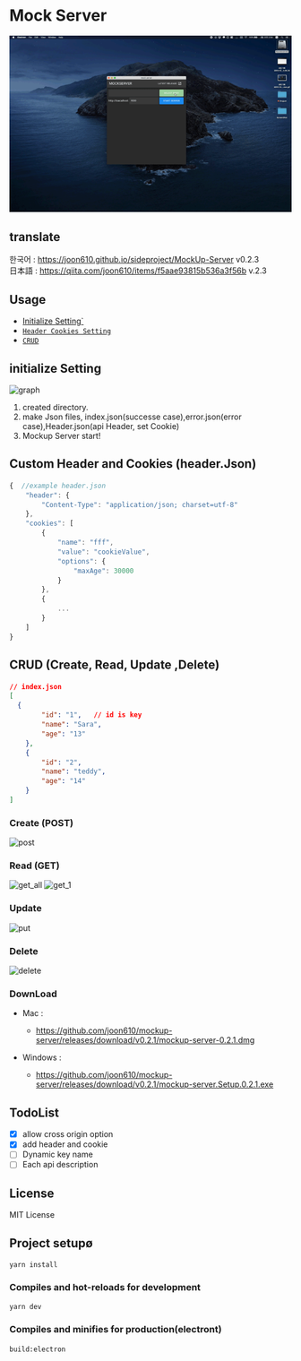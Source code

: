 # Mock Server 

![mock-manual](https://github.com/joon610/readMEImg/blob/master/mock-server/mock-manual.gif)

## translate
한국어 : <https://joon610.github.io/sideproject/MockUp-Server> v0.2.3<br> 
日本語 : <https://qiita.com/joon610/items/f5aae93815b536a3f56b> v.2.3

## Usage
- [Initialize Setting`](#initialize)   
- [`Header Cookies Setting`](#headerSetting)    
- [`CRUD`](#crud)   

## <a id="initialize"></a> initialize Setting
<img src="https://joon610.github.io/assets/images/mockupServer/graph.png" alt="graph">

1. created directory.
2. make Json files, index.json(successe case),error.json(error case),Header.json(api Header, set Cookie)
3. Mockup Server start! 


## <a id="headerSetting"></a> Custom Header and Cookies  (header.Json)
```js
{  //example header.json
    "header": {
        "Content-Type": "application/json; charset=utf-8"
    },
    "cookies": [
        {
            "name": "fff",
            "value": "cookieValue",
            "options": {
                "maxAge": 30000
            }
        },
        {
            ...
        }
    ]
}
```

## <a id="crud"></a>CRUD (Create, Read, Update ,Delete)
``` Json
// index.json
[
  {
        "id": "1",   // id is key
        "name": "Sara",
        "age": "13"
    },
    {
        "id": "2",
        "name": "teddy",
        "age": "14"
    }   
]
```

### Create (POST)    
<img src="https://joon610.github.io/assets/images/mockupServer/post.png" alt="post">


### Read (GET)
<img src="https://joon610.github.io/assets/images/mockupServer/get_all.png" alt="get_all">
<img src="https://joon610.github.io/assets/images/mockupServer/get_1.png" alt="get_1">

### Update
<img src="https://joon610.github.io/assets/images/mockupServer/put.png" alt="put">

### Delete
<img src="https://joon610.github.io/assets/images/mockupServer/delete.png" alt="delete">

### DownLoad
- Mac : 
  - <https://github.com/joon610/mockup-server/releases/download/v0.2.1/mockup-server-0.2.1.dmg>

- Windows :
  - <https://github.com/joon610/mockup-server/releases/download/v0.2.1/mockup-server.Setup.0.2.1.exe>

## TodoList 
- [X] allow cross origin option
- [X] add header and cookie  
- [ ] Dynamic key name 
- [ ] Each api description

## License
MIT License

## Project setupø
```
yarn install
```

### Compiles and hot-reloads for development
```
yarn dev
```

### Compiles and minifies for production(electront)
```
build:electron
```

